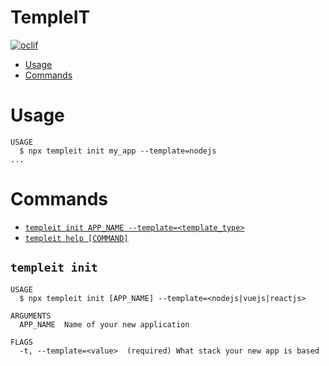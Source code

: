 # TempleIT

[![oclif](https://img.shields.io/badge/cli-oclif-brightgreen.svg)](https://oclif.io)

<!-- toc -->

- [Usage](#usage)
- [Commands](#commands)
<!-- tocstop -->

# Usage

<!-- usage -->

```sh-session
USAGE
  $ npx templeit init my_app --template=nodejs
...
```

<!-- usagestop -->

# Commands

<!-- commands -->

- [`templeit init APP_NAME --template=<template_type>`](#templeit-init)
- [`templeit help [COMMAND]`](#templeit-help-command)

## `templeit init`

```
USAGE
  $ npx templeit init [APP_NAME] --template=<nodejs|vuejs|reactjs>

ARGUMENTS
  APP_NAME  Name of your new application

FLAGS
  -t, --template=<value>  (required) What stack your new app is based

```

